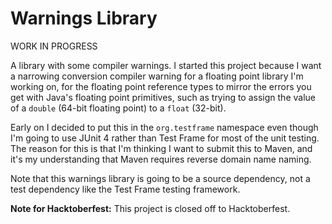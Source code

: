 # Warnings Library

WORK IN PROGRESS

A library with some compiler warnings. I started this project because I want a 
narrowing conversion compiler warning for a floating point library I'm working 
on, for the floating point reference types to mirror the errors you get with 
Java's floating point primitives, such as trying to assign the value of a 
`double` (64-bit floating point) to a `float` (32-bit).

Early on I decided to put this in the `org.testframe` namespace even though I'm 
going to use JUnit 4 rather than Test Frame for most of the unit testing. The 
reason for this is that I'm thinking I want to submit this to Maven, and it's my 
understanding that Maven requires reverse domain name naming.

Note that this warnings library is going to be a source dependency, not a test 
dependency like the Test Frame testing framework.

**Note for Hacktoberfest:** This project is closed off to Hacktoberfest.
